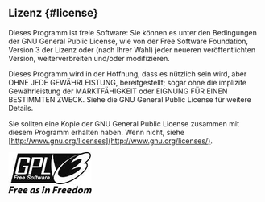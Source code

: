 ## Lizenz {#license}

Dieses Programm ist freie Software: Sie können es unter den Bedingungen der GNU General Public License, wie von der Free Software Foundation, Version 3 der Lizenz oder (nach Ihrer Wahl) jeder neueren veröffentlichten Version, weiterverbreiten und/oder modifizieren.

Dieses Programm wird in der Hoffnung, dass es nützlich sein wird, aber OHNE JEDE GEWÄHRLEISTUNG, bereitgestellt; sogar ohne die implizite Gewährleistung der MARKTFÄHIGKEIT oder EIGNUNG FÜR EINEN BESTIMMTEN ZWECK. Siehe die GNU General Public License für weitere Details.

Sie sollten eine Kopie der GNU General Public License zusammen mit diesem Programm erhalten haben. Wenn nicht, siehe [http://www.gnu.org/licenses](http://www.gnu.org/licenses/).

![GPL V3](../images/gpl-v3-logo.jpg)
